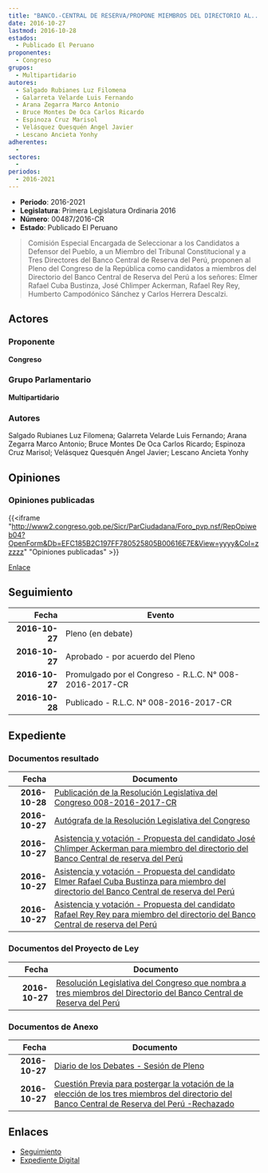 ```yaml
---
title: "BANCO.-CENTRAL DE RESERVA/PROPONE MIEMBROS DEL DIRECTORIO AL..."
date: 2016-10-27
lastmod: 2016-10-28
estados: 
  - Publicado El Peruano
proponentes: 
  - Congreso
grupos: 
  - Multipartidario
autores: 
  - Salgado Rubianes Luz Filomena
  - Galarreta Velarde Luis Fernando
  - Arana Zegarra Marco Antonio
  - Bruce Montes De Oca Carlos Ricardo
  - Espinoza Cruz Marisol
  - Velásquez Quesquén Angel Javier
  - Lescano Ancieta Yonhy
adherentes: 
  - 
sectores: 
  - 
periodos: 
  - 2016-2021
---
```


- **Periodo**: 2016-2021
- **Legislatura**: Primera Legislatura Ordinaria 2016
- **Número**: 00487/2016-CR
- **Estado**: Publicado El Peruano

> Comisión Especial Encargada de Seleccionar a los Candidatos a Defensor del Pueblo, a un Miembro del Tribunal Constitucional y a Tres Directores del Banco Central de Reserva del Perú, proponen al Pleno del Congreso de la República como candidatos a miembros del Directorio del Banco Central de Reserva del Perú a los señores: Elmer Rafael Cuba Bustinza, José Chlimper Ackerman, Rafael Rey Rey, Humberto Campodónico Sánchez y Carlos Herrera Descalzi.


## Actores

### Proponente

**Congreso**

### Grupo Parlamentario

**Multipartidario**

### Autores

Salgado Rubianes Luz Filomena; Galarreta Velarde Luis Fernando; Arana Zegarra Marco Antonio; Bruce Montes De Oca Carlos Ricardo; Espinoza Cruz Marisol; Velásquez Quesquén Angel Javier; Lescano Ancieta Yonhy


## Opiniones

### Opiniones publicadas

{{<iframe "http://www2.congreso.gob.pe/Sicr/ParCiudadana/Foro_pvp.nsf/RepOpiweb04?OpenForm&Db=EFC185B2C197FF780525805B00616E7E&View=yyyy&Col=zzzzz" "Opiniones publicadas" >}}

[Enlace](http://www2.congreso.gob.pe/Sicr/ParCiudadana/Foro_pvp.nsf/RepOpiweb04?OpenForm&Db=EFC185B2C197FF780525805B00616E7E&View=yyyy&Col=zzzzz)

## Seguimiento

| Fecha | Evento |
|------:|--------|
| **2016-10-27** | Pleno (en debate)|
| **2016-10-27** | Aprobado - por acuerdo del Pleno|
| **2016-10-27** | Promulgado por el Congreso - R.L.C. N° 008-2016-2017-CR|
| **2016-10-28** | Publicado - R.L.C. N° 008-2016-2017-CR|


## Expediente


### Documentos resultado

| Fecha | Documento |
|------:|--------|
| **2016-10-28** | [Publicación de la Resolución Legislativa del Congreso 008-2016-2017-CR](http://www.leyes.congreso.gob.pe/Documentos/2016_2021/Resolucion_Legislativa_del_Congreso/RLC-008-2016-2017-CR.pdf) |
| **2016-10-27** | [Autógrafa de la Resolución Legislativa del Congreso](http://www.leyes.congreso.gob.pe/Documentos/ExpVirPal/Normas_Legales/30351-RLG.pdf) |
| **2016-10-27** | [Asistencia y votación - Propuesta del candidato José Chlimper Ackerman para miembro del directorio del Banco Central de reserva del Perú](http://www.leyes.congreso.gob.pe/Documentos/2016_2021/Asistencia_y_Votacion/Proyectos_de_Ley/AV0048720161027..pdf) |
| **2016-10-27** | [Asistencia y votación - Propuesta del candidato Elmer Rafael Cuba Bustinza para miembro del directorio del Banco Central de reserva del Perú](http://www.leyes.congreso.gob.pe/Documentos/2016_2021/Asistencia_y_Votacion/Proyectos_de_Ley/AV0048720161027.pdf) |
| **2016-10-27** | [Asistencia y votación - Propuesta del candidato Rafael Rey Rey para miembro del directorio del Banco Central de reserva del Perú](http://www.leyes.congreso.gob.pe/Documentos/2016_2021/Asistencia_y_Votacion/Proyectos_de_Ley/AV0048720161027...pdf) |

### Documentos del Proyecto de Ley

| Fecha | Documento |
|------:|--------|
| **2016-10-27** | [Resolución Legislativa del Congreso que nombra a tres miembros del Directorio del Banco Central de Reserva del Perú](http://www.leyes.congreso.gob.pe/Documentos/2016_2021/Proyectos_de_Ley_y_de_Resoluciones_Legislativas/PL0048720161027.pdf) |

### Documentos de Anexo

| Fecha | Documento |
|------:|--------|
| **2016-10-27** | [Diario de los Debates - Sesión de Pleno](http://www2.congreso.gob.pe/Sicr/DiarioDebates/Publicad.nsf/SesionesPleno/05256D6E0073DFE90525805A001467DB/$FILE/PLO-2016-17.pdf) |
| **2016-10-27** | [Cuestión Previa para postergar la votación de la elección de los tres miembros del directorio del Banco Central de Reserva del Perú -Rechazado](http://www.leyes.congreso.gob.pe/Documentos/2016_2021/Asistencia_y_Votacion/Proyectos_de_Ley/AVCP0048720161027.pdf) |

## Enlaces 

- [Seguimiento](http://www2.congreso.gob.pe/Sicr/TraDocEstProc/CLProLey2016.nsf/f7fff46988ca05b1052578e100829cc7/f248d366580b8d6e0525805b005f22d6?OpenDocument)
- [Expediente Digital](http://www2.congreso.gob.pe/Sicr/TraDocEstProc/CLProLey2016.nsf/f7fff46988ca05b1052578e100829cc7/f248d366580b8d6e0525805b005f22d6?OpenDocument&Click=05257FB7005EB655.eb71d0cf91d8294e05256cdf006b5706/$Body/0.1C6C)
